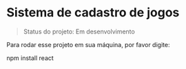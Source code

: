 # Sistema de cadastro de jogos

> Status do projeto: Em desenvolvimento

Para rodar esse projeto em sua máquina, por favor digite:

npm install react
